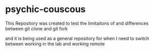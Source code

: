 # psychic-couscous
This Repository was created to test the limitaitons of and differences between git clone and git fork


and it is being used as a general repository for when I need to switch between working in the lab and working remote
